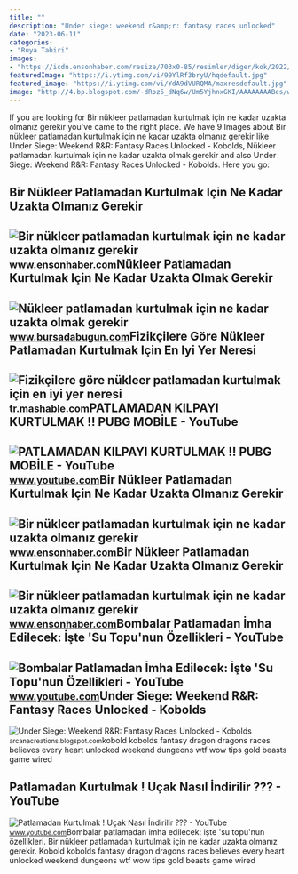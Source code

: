 ```yaml
---
title: ""
description: "Under siege: weekend r&amp;r: fantasy races unlocked"
date: "2023-06-11"
categories:
- "Ruya Tabiri"
images:
- "https://icdn.ensonhaber.com/resize/703x0-85/resimler/diger/kok/2022/02/28/radyaston-serpintisi_3472.jpg"
featuredImage: "https://i.ytimg.com/vi/99YlRf3bryU/hqdefault.jpg"
featured_image: "https://i.ytimg.com/vi/YdA9dVURQMA/maxresdefault.jpg"
image: "http://4.bp.blogspot.com/-dRoz5_dNq6w/Um5YjhnxGKI/AAAAAAAABes/wUGSBpGdODc/s1600/kobold.jpg"
---
```


If you are looking for Bir nükleer patlamadan kurtulmak için ne kadar uzakta olmanız gerekir you've came to the right place. We have 9 Images about Bir nükleer patlamadan kurtulmak için ne kadar uzakta olmanız gerekir like Under Siege: Weekend R&amp;R: Fantasy Races Unlocked - Kobolds, Nükleer patlamadan kurtulmak için ne kadar uzakta olmak gerekir and also Under Siege: Weekend R&amp;R: Fantasy Races Unlocked - Kobolds. Here you go:

Bir Nükleer Patlamadan Kurtulmak Için Ne Kadar Uzakta Olmanız Gerekir
---------------------------------------------------------------------

 ![Bir nükleer patlamadan kurtulmak için ne kadar uzakta olmanız gerekir](https://icdn.ensonhaber.com/resize/1200x675-85/resimler/diger/kok/2022/02/28/nukleer-patlama_7560.jpg) <small>www.ensonhaber.com</small>Nükleer Patlamadan Kurtulmak Için Ne Kadar Uzakta Olmak Gerekir
---------------------------------------------------------------

 ![Nükleer patlamadan kurtulmak için ne kadar uzakta olmak gerekir](https://images.bursadabugun.com/haber/2022/02/28/1490750-nukleer-patlamadan-kurtulmak-icin-ne-kadar-uzakta-olmak-gerekir-621cd5569eb04.jpg) <small>www.bursadabugun.com</small>Fizikçilere Göre Nükleer Patlamadan Kurtulmak Için En Iyi Yer Neresi
--------------------------------------------------------------------

 ![Fizikçilere göre nükleer patlamadan kurtulmak için en iyi yer neresi](https://sm.mashable.com/t/mashable_tr/photo/default/nuclear-bomb-getty_hae3.1200.jpg) <small>tr.mashable.com</small>PATLAMADAN KILPAYI KURTULMAK !! PUBG MOBİLE - YouTube
-----------------------------------------------------

 ![PATLAMADAN KILPAYI KURTULMAK !! PUBG MOBİLE - YouTube](https://i.ytimg.com/vi/99YlRf3bryU/hqdefault.jpg) <small>www.youtube.com</small>Bir Nükleer Patlamadan Kurtulmak Için Ne Kadar Uzakta Olmanız Gerekir
---------------------------------------------------------------------

 ![Bir nükleer patlamadan kurtulmak için ne kadar uzakta olmanız gerekir](https://icdn.ensonhaber.com/resize/703x0-85/resimler/diger/kok/2022/02/28/radyaston-serpintisi_3472.jpg) <small>www.ensonhaber.com</small>Bir Nükleer Patlamadan Kurtulmak Için Ne Kadar Uzakta Olmanız Gerekir
---------------------------------------------------------------------

 ![Bir nükleer patlamadan kurtulmak için ne kadar uzakta olmanız gerekir](https://icdn.ensonhaber.com/resize/703x0-85/resimler/diger/kok/2022/02/28/nukleer-bomba_405.jpg) <small>www.ensonhaber.com</small>Bombalar Patlamadan İmha Edilecek: İşte 'Su Topu'nun Özellikleri - YouTube
--------------------------------------------------------------------------

 ![Bombalar Patlamadan İmha Edilecek: İşte 'Su Topu'nun Özellikleri - YouTube](https://i.ytimg.com/vi/YdA9dVURQMA/maxresdefault.jpg) <small>www.youtube.com</small>Under Siege: Weekend R&amp;R: Fantasy Races Unlocked - Kobolds
--------------------------------------------------------------

 ![Under Siege: Weekend R&R: Fantasy Races Unlocked - Kobolds](http://4.bp.blogspot.com/-dRoz5_dNq6w/Um5YjhnxGKI/AAAAAAAABes/wUGSBpGdODc/s1600/kobold.jpg) <small>arcanacreations.blogspot.com</small>kobold kobolds fantasy dragon dragons races believes every heart unlocked weekend dungeons wtf wow tips gold beasts game wired

Patlamadan Kurtulmak ! Uçak Nasıl İndirilir ??? - YouTube
---------------------------------------------------------

 ![Patlamadan Kurtulmak ! Uçak Nasıl İndirilir ??? - YouTube](https://i.ytimg.com/vi/Wj71gSgDEYc/hqdefault.jpg) <small>www.youtube.com</small>Bombalar patlamadan i̇mha edilecek: i̇şte 'su topu'nun özellikleri. Bir nükleer patlamadan kurtulmak için ne kadar uzakta olmanız gerekir. Kobold kobolds fantasy dragon dragons races believes every heart unlocked weekend dungeons wtf wow tips gold beasts game wired
